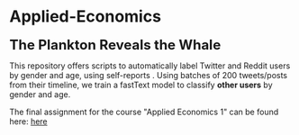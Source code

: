 # Applied-Economics

 <font size="+2"><b> The Plankton Reveals the Whale </b></font>

This repository offers scripts to automatically label Twitter and Reddit users by gender and age, using self-reports . Using batches of 200 tweets/posts from their timeline, we train a fastText model to classify <b>other users</b> by gender and age. 
  
The final assignment for the course "Applied Economics 1" can be found here: [here](https://htmlpreview.github.io/?https://github.com/darkkille276/Applied-Economics/blob/master/Final%20Assignment/Applied%2BEconomic%2BAnalysis%2B1%2BFinal%2BAssignment.html)
